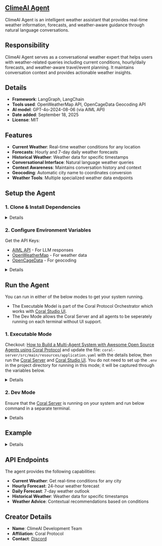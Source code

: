 ## [ClimeAI Agent](https://github.com/Coral-Protocol/Clime-AI-Agent)

ClimeAI Agent is an intelligent weather assistant that provides real-time weather information, forecasts, and weather-aware guidance through natural language conversations.

## Responsibility
ClimeAI Agent serves as a conversational weather expert that helps users with weather-related queries including current conditions, hourly/daily forecasts, and weather-aware travel/event planning. It maintains conversation context and provides actionable weather insights.

## Details
- **Framework**: LangGraph, LangChain
- **Tools used**: OpenWeatherMap API, OpenCageData Geocoding API
- **AI model**: GPT-4o-2024-08-06 (via AIML API)
- **Date added**: September 18, 2025
- **License**: MIT

## Features
- **Current Weather**: Real-time weather conditions for any location
- **Forecasts**: Hourly and 7-day daily weather forecasts
- **Historical Weather**: Weather data for specific timestamps
- **Conversational Interface**: Natural language weather queries
- **Context Awareness**: Maintains conversation history and context
- **Geocoding**: Automatic city name to coordinates conversion
- **Weather Tools**: Multiple specialized weather data endpoints

## Setup the Agent

### 1. Clone & Install Dependencies

<details>  

```bash
# In a new terminal clone the repository:
git clone https://github.com/Coral-Protocol/Clime-AI-Agent.git

# Navigate to the project directory:
cd Clime-AI-Agent

# Download and run the UV installer, setting the installation directory to the current one
curl -LsSf https://astral.sh/uv/install.sh | env UV_INSTALL_DIR=$(pwd) sh

# Create a virtual environment named `.venv` using UV
uv venv .venv

# Activate the virtual environment
source .venv/bin/activate

# install uv
pip install uv

# Install dependencies from `pyproject.toml` using `uv`:
uv sync
```

</details>

### 2. Configure Environment Variables

Get the API Keys:
- [AIML API](https://aimlapi.com/) - For LLM responses
- [OpenWeatherMap](https://openweathermap.org/api) - For weather data
- [OpenCageData](https://opencagedata.com/api) - For geocoding

<details>

```bash
# Create .env file in project root
cp -r .env_sample .env

# Edit .env file with your API keys:
# AIML_API_KEY=your_aiml_api_key_here
# OPENWEATHERMAP_API_KEY=your_openweathermap_api_key_here
# OPENCAGE_API_KEY=your_opencage_api_key_here
# MODEL_NAME=gpt-4o-2024-08-06
# MONGODB_URI=mongodb://localhost:27017/
```

</details>

## Run the Agent

You can run in either of the below modes to get your system running.  

- The Executable Model is part of the Coral Protocol Orchestrator which works with [Coral Studio UI](https://github.com/Coral-Protocol/coral-studio).  
- The Dev Mode allows the Coral Server and all agents to be seperately running on each terminal without UI support.  

### 1. Executable Mode

Checkout: [How to Build a Multi-Agent System with Awesome Open Source Agents using Coral Protocol](https://github.com/Coral-Protocol/existing-agent-sessions-tutorial-private-temp) and update the file: `coral-server/src/main/resources/application.yaml` with the details below, then run the [Coral Server](https://github.com/Coral-Protocol/coral-server) and [Coral Studio UI](https://github.com/Coral-Protocol/coral-studio). You do not need to set up the `.env` in the project directory for running in this mode; it will be captured through the variables below.

<details>

For Linux or MAC:

```bash

registry:
  # ... your other agents
  clime-ai-agent:
    options:
      - name: "AIML_API_KEY"
        type: "string"
        description: "API key for AIML API provider"
      - name: "OPENWEATHERMAP_API_KEY"
        type: "string"
        description: "API key for OpenWeatherMap weather data"
      - name: "OPENCAGE_API_KEY"
        type: "string"
        description: "API key for OpenCageData geocoding"
      - name: "MODEL_NAME"
        type: "string"
        description: "What model to use (e.g 'gpt-4o-2024-08-06')"
        default: "gpt-4o-2024-08-06"
      - name: "MONGODB_URI"
        type: "string"
        description: "MongoDB connection URI"
        default: "mongodb://localhost:27017/"

    runtime:
      type: "executable"
      command: ["bash", "-c", "<replace with path to this agent>/run_agent.sh main.py"]
      environment:
        - option: "AIML_API_KEY"
        - option: "OPENWEATHERMAP_API_KEY"
        - option: "OPENCAGE_API_KEY"
        - option: "MODEL_NAME"
        - option: "MONGODB_URI"


```

For Windows, create a powershell command (run_agent.ps1) and run:

```bash
command: ["powershell","-ExecutionPolicy", "Bypass", "-File", "${PROJECT_DIR}/run_agent.ps1","main.py"]
```

</details>

### 2. Dev Mode

Ensure that the [Coral Server](https://github.com/Coral-Protocol/coral-server) is running on your system and run below command in a separate terminal.

<details>

```bash
# Run the agent using `uv`:
uv run python main.py
```

You can view the agents running in Dev Mode using the [Coral Studio UI](https://github.com/Coral-Protocol/coral-studio) by running it separately in a new terminal.

</details>

## Example

<details>

```bash
# Input:
User: What's the current weather in New York?

# Output:
ClimeAI: 🌤️ Current weather in New York:

**Temperature**: 22°C (72°F)
**Feels like**: 24°C (75°F)
**Conditions**: Partly cloudy
**Humidity**: 65%
**Wind**: 12 km/h from the west
**Visibility**: 10 km

Perfect weather for outdoor activities! The partly cloudy skies provide good visibility and comfortable temperatures. Consider light layers as it feels slightly warmer than the actual temperature.

Would you like a forecast for the next few hours or days?
```

</details>

## API Endpoints

The agent provides the following capabilities:
- **Current Weather**: Get real-time conditions for any city
- **Hourly Forecast**: 24-hour weather forecast
- **Daily Forecast**: 7-day weather outlook
- **Historical Weather**: Weather data for specific timestamps
- **Weather Advice**: Contextual recommendations based on conditions

## Creator Details
- **Name**: ClimeAI Development Team
- **Affiliation**: Coral Protocol
- **Contact**: [Discord](https://discord.com/invite/Xjm892dtt3)
